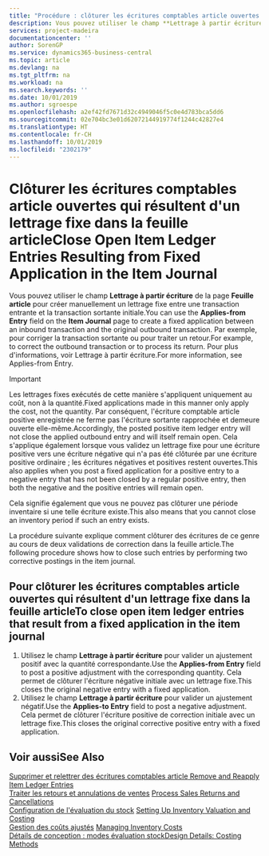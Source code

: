 ```yaml
---
title: "Procédure : clôturer les écritures comptables article ouvertes qui résultent d'un lettrage fixe dans la feuille article | Microsoft Docs"
description: Vous pouvez utiliser le champ **Lettrage à partir écriture** de la page **Feuille article** pour créer manuellement un lettrage fixe entre une transaction entrante et la transaction sortante initiale. Par exemple, pour corriger la transaction sortante ou pour traiter un retour.
services: project-madeira
documentationcenter: ''
author: SorenGP
ms.service: dynamics365-business-central
ms.topic: article
ms.devlang: na
ms.tgt_pltfrm: na
ms.workload: na
ms.search.keywords: ''
ms.date: 10/01/2019
ms.author: sgroespe
ms.openlocfilehash: a2ef42fd7671d32c4949046f5c0e4d783bca5dd6
ms.sourcegitcommit: 02e704bc3e01d62072144919774f1244c42827e4
ms.translationtype: HT
ms.contentlocale: fr-CH
ms.lasthandoff: 10/01/2019
ms.locfileid: "2302179"
---
```

# <a name="close-open-item-ledger-entries-resulting-from-fixed-application-in-the-item-journal"></a><span data-ttu-id="516d6-104">Clôturer les écritures comptables article ouvertes qui résultent d'un lettrage fixe dans la feuille article</span><span class="sxs-lookup"><span data-stu-id="516d6-104">Close Open Item Ledger Entries Resulting from Fixed Application in the Item Journal</span></span>
<span data-ttu-id="516d6-105">Vous pouvez utiliser le champ **Lettrage à partir écriture** de la page **Feuille article** pour créer manuellement un lettrage fixe entre une transaction entrante et la transaction sortante initiale.</span><span class="sxs-lookup"><span data-stu-id="516d6-105">You can use the **Applies-from Entry** field on the **Item Journal** page to create a fixed application between an inbound transaction and the original outbound transaction.</span></span> <span data-ttu-id="516d6-106">Par exemple, pour corriger la transaction sortante ou pour traiter un retour.</span><span class="sxs-lookup"><span data-stu-id="516d6-106">For example, to correct the outbound transaction or to process its return.</span></span> <span data-ttu-id="516d6-107">Pour plus d'informations, voir Lettrage à partir écriture.</span><span class="sxs-lookup"><span data-stu-id="516d6-107">For more information, see Applies-from Entry.</span></span>  

> [!IMPORTANT]  
>  <span data-ttu-id="516d6-108">Les lettrages fixes exécutés de cette manière s'appliquent uniquement au coût, non à la quantité.</span><span class="sxs-lookup"><span data-stu-id="516d6-108">Fixed applications made in this manner only apply the cost, not the quantity.</span></span> <span data-ttu-id="516d6-109">Par conséquent, l'écriture comptable article positive enregistrée ne ferme pas l'écriture sortante rapprochée et demeure ouverte elle-même.</span><span class="sxs-lookup"><span data-stu-id="516d6-109">Accordingly, the posted positive item ledger entry will not close the applied outbound entry and will itself remain open.</span></span> <span data-ttu-id="516d6-110">Cela s'applique également lorsque vous validez un lettrage fixe pour une écriture positive vers une écriture négative qui n'a pas été clôturée par une écriture positive ordinaire ; les écritures négatives et positives restent ouvertes.</span><span class="sxs-lookup"><span data-stu-id="516d6-110">This also applies when you post a fixed application for a positive entry to a negative entry that has not been closed by a regular positive entry, then both the negative and the positive entries will remain open.</span></span>  
>   
>  <span data-ttu-id="516d6-111">Cela signifie également que vous ne pouvez pas clôturer une période inventaire si une telle écriture existe.</span><span class="sxs-lookup"><span data-stu-id="516d6-111">This also means that you cannot close an inventory period if such an entry exists.</span></span>  

<span data-ttu-id="516d6-112">La procédure suivante explique comment clôturer des écritures de ce genre au cours de deux validations de correction dans la feuille article.</span><span class="sxs-lookup"><span data-stu-id="516d6-112">The following procedure shows how to close such entries by performing two corrective postings in the item journal.</span></span>  

## <a name="to-close-open-item-ledger-entries-that-result-from-a-fixed-application-in-the-item-journal"></a><span data-ttu-id="516d6-113">Pour clôturer les écritures comptables article ouvertes qui résultent d'un lettrage fixe dans la feuille article</span><span class="sxs-lookup"><span data-stu-id="516d6-113">To close open item ledger entries that result from a fixed application in the item journal</span></span>  

1.  <span data-ttu-id="516d6-114">Utilisez le champ **Lettrage à partir écriture** pour valider un ajustement positif avec la quantité correspondante.</span><span class="sxs-lookup"><span data-stu-id="516d6-114">Use the **Applies-from Entry** field to post a positive adjustment with the corresponding quantity.</span></span> <span data-ttu-id="516d6-115">Cela permet de clôturer l'écriture négative initiale avec un lettrage fixe.</span><span class="sxs-lookup"><span data-stu-id="516d6-115">This closes the original negative entry with a fixed application.</span></span>  
2.  <span data-ttu-id="516d6-116">Utilisez le champ **Lettrage à partir écriture** pour valider un ajustement négatif.</span><span class="sxs-lookup"><span data-stu-id="516d6-116">Use the **Applies-to Entry** field to post a negative adjustment.</span></span> <span data-ttu-id="516d6-117">Cela permet de clôturer l'écriture positive de correction initiale avec un lettrage fixe.</span><span class="sxs-lookup"><span data-stu-id="516d6-117">This closes the original corrective positive entry with a fixed application.</span></span>  

## <a name="see-also"></a><span data-ttu-id="516d6-118">Voir aussi</span><span class="sxs-lookup"><span data-stu-id="516d6-118">See Also</span></span>  
[<span data-ttu-id="516d6-119">Supprimer et relettrer des écritures comptables article</span><span class="sxs-lookup"><span data-stu-id="516d6-119"> Remove and Reapply Item Ledger Entries</span></span>](finance-how-to-remove-and-reapply-item-entries.md)  
 <span data-ttu-id="516d6-120">[Traiter les retours et annulations de ventes](sales-how-process-sales-returns-cancellations.md) </span><span class="sxs-lookup"><span data-stu-id="516d6-120">[Process Sales Returns and Cancellations](sales-how-process-sales-returns-cancellations.md) </span></span>  
 <span data-ttu-id="516d6-121">[Configuration de l'évaluation du stock](finance-set-up-inventory-valuation-and-costing.md) </span><span class="sxs-lookup"><span data-stu-id="516d6-121">[Setting Up Inventory Valuation and Costing](finance-set-up-inventory-valuation-and-costing.md) </span></span>  
 <span data-ttu-id="516d6-122">[Gestion des coûts ajustés](finance-manage-inventory-costs.md) </span><span class="sxs-lookup"><span data-stu-id="516d6-122">[Managing Inventory Costs](finance-manage-inventory-costs.md) </span></span>  
 [<span data-ttu-id="516d6-123">Détails de conception : modes évaluation stock</span><span class="sxs-lookup"><span data-stu-id="516d6-123">Design Details: Costing Methods</span></span>](design-details-costing-methods.md)

